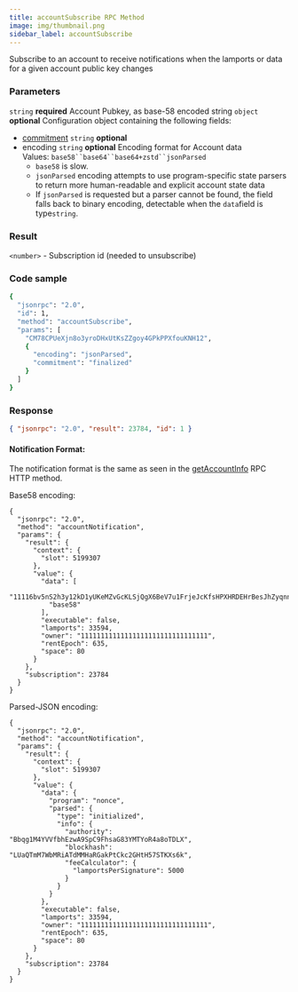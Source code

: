 ```yaml
---
title: accountSubscribe RPC Method
image: img/thumbnail.png
sidebar_label: accountSubscribe
---
```

Subscribe to an account to receive notifications when the lamports or data for a given account public key changes

### Parameters
`string` **required**
Account Pubkey, as base-58 encoded string
`object` **optional**
Configuration object containing the following fields:
- [commitment](/develop/rpcapi/intro#configuring-state-commitment) `string` **optional**
- encoding `string` **optional**
Encoding format for Account data
Values: `base58``base64``base64+zstd``jsonParsed`
  - `base58` is slow.
  - `jsonParsed` encoding attempts to use program-specific state parsers to return more human-readable and explicit account state data
  - If `jsonParsed` is requested but a parser cannot be found, the field falls back to binary encoding, detectable when the `data`field is type`string`.

### Result

`<number>` - Subscription id (needed to unsubscribe)

### Code sample

```bash
{
  "jsonrpc": "2.0",
  "id": 1,
  "method": "accountSubscribe",
  "params": [
    "CM78CPUeXjn8o3yroDHxUtKsZZgoy4GPkPPXfouKNH12",
    {
      "encoding": "jsonParsed",
      "commitment": "finalized"
    }
  ]
}
```


### Response

```json
{ "jsonrpc": "2.0", "result": 23784, "id": 1 }
```


#### Notification Format:

The notification format is the same as seen in the [getAccountInfo](/develop/rpcapi/intro/http/getaccountinfo) RPC HTTP method.

Base58 encoding:

```
{
  "jsonrpc": "2.0",
  "method": "accountNotification",
  "params": {
    "result": {
      "context": {
        "slot": 5199307
      },
      "value": {
        "data": [
          "11116bv5nS2h3y12kD1yUKeMZvGcKLSjQgX6BeV7u1FrjeJcKfsHPXHRDEHrBesJhZyqnnq9qJeUuF7WHxiuLuL5twc38w2TXNLxnDbjmuR",
          "base58"
        ],
        "executable": false,
        "lamports": 33594,
        "owner": "11111111111111111111111111111111",
        "rentEpoch": 635,
        "space": 80
      }
    },
    "subscription": 23784
  }
}
```


Parsed-JSON encoding:

```
{
  "jsonrpc": "2.0",
  "method": "accountNotification",
  "params": {
    "result": {
      "context": {
        "slot": 5199307
      },
      "value": {
        "data": {
          "program": "nonce",
          "parsed": {
            "type": "initialized",
            "info": {
              "authority": "Bbqg1M4YVVfbhEzwA9SpC9FhsaG83YMTYoR4a8oTDLX",
              "blockhash": "LUaQTmM7WbMRiATdMMHaRGakPtCkc2GHtH57STKXs6k",
              "feeCalculator": {
                "lamportsPerSignature": 5000
              }
            }
          }
        },
        "executable": false,
        "lamports": 33594,
        "owner": "11111111111111111111111111111111",
        "rentEpoch": 635,
        "space": 80
      }
    },
    "subscription": 23784
  }
}
```
